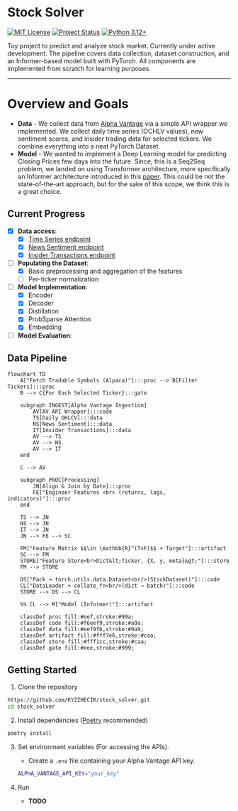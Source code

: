 # Stock Solver
[![MIT License](https://img.shields.io/badge/License-MIT-yellow.svg)](LICENSE)
[![Project Status](https://img.shields.io/badge/status-in%20development-orange)](#current-progress)
[![Python 3.12+](https://img.shields.io/badge/python-3.12%2B-blue.svg)](pyproject.toml)

Toy project to predict and analyze stock market. Currently under active development. The pipeline covers data collection, dataset construction, and an Informer-based model built with PyTorch. All components are implemented from scratch for learning purposes.

---

# Overview and Goals

- **Data** - We collect data from [Alpha Vantage](https://www.alphavantage.co/) via a simple API wrapper we implemented. We collect daily time series (OCHLV values), new sentiment scores, and insider trading data for selected tickers. We combine everything into a neat PyTorch Dataset.
- **Model** - We wanted to implement a Deep Learning model for predicting Closing Prices few days into the future. Since, this is a Seq2Seq problem, we landed on using Transformer architecture, more specifically an Informer architecture introduced in this [paper](https://arxiv.org/abs/2012.07436). This could be not the state-of-the-art approach, but for the sake of this scope, we think this is a great choice.

## Current Progress
- [x] **Data access**:
    - [x] [Time Series endpoint](https://www.alphavantage.co/documentation/#daily)
    - [x] [News Sentiment endpoint](https://www.alphavantage.co/documentation/#news-sentiment)
    - [x] [Insider Transactions endpoint](https://www.alphavantage.co/documentation/#insider-transactions)
- [ ] **Populating the Dataset**:
    - [x] Basic preprocessing and aggregation of the features
    - [ ] Per-ticker normalization
- [ ] **Model Implementation**:
    - [x] Encoder
    - [x] Decoder
    - [x] Distillation
    - [x] ProbSparse Attention
    - [x] Embedding
- [ ] **Model Evaluation**:

## Data Pipeline
```mermaid
flowchart TD
    A["Fetch Tradable Symbols (Alpaca)"]:::proc --> B[Filter Tickers]:::proc
    B --> C{For Each Selected Ticker}:::gate
    
    subgraph INGEST[Alpha Vantage Ingestion]
        AV[AV API Wrapper]:::code
        TS[Daily OHLCV]:::data
        NS[News Sentiment]:::data
        IT[Insider Transactions]:::data
        AV --> TS
        AV --> NS
        AV --> IT
    end

    C --> AV

    subgraph PROC[Processing]
        JN[Align & Join by Date]:::proc
        FE["Engineer Features <br> (returns, lags, indicators)"]:::proc
    end

    TS --> JN
    NS --> JN
    IT --> JN
    JN --> FE --> SC

    FM["Feature Matrix $$\in \mathbb{R}^(T×F)$$ + Target"]:::artifact
    SC --> FM
    STORE["Feature Store<br>Dict&lt;Ticker, {X, y, meta}&gt;"]:::store
    FM --> STORE
    
    DS["Pack → torch.utils.data.Dataset<br/>(StockDataset)"]:::code
    CL["DataLoader + collate_fn<br/>(dict → batch)"]:::code
    STORE --> DS --> CL

    %% CL --> M["Model (Informer)"]:::artifact

    classDef proc fill:#eef,stroke:#99a;
    classDef code fill:#f6eef9,stroke:#a9a;
    classDef data fill:#eef9f6,stroke:#9a9;
    classDef artifact fill:#fff7e6,stroke:#caa;
    classDef store fill:#fff1cc,stroke:#caa;
    classDef gate fill:#eee,stroke:#999;
```

## Getting Started
1. Clone the repository
``` bash
https://github.com/KYZZHECIK/stock_solver.git
cd stock_solver
```

2. Install dependencies ([Poetry](https://python-poetry.org/docs/) recommended)
``` bash
poetry install
```

3. Set environment variables (For accessing the APIs).
    - Create a `.env` file containing your Alpha Vantage API key.
    ``` bash
    ALPHA_VANTAGE_API_KEY="your_key"
    ```

4. Run
    - **TODO**
